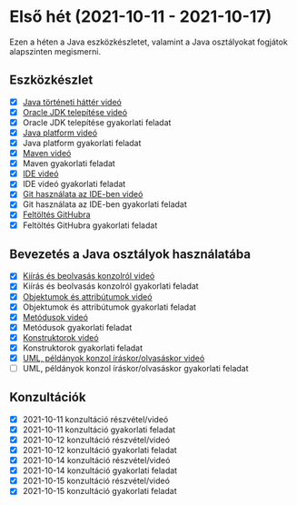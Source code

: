 # Első hét (2021-10-11 - 2021-10-17)

Ezen a héten a Java eszközkészletet, valamint
a Java osztályokat fogjátok alapszinten megismerni.

## Eszközkészlet

* [X] [Java történeti háttér videó](https://e-learning.training360.com/courses/take/java-se-alapok-java-nyelvi-elemek/lessons/10709755-java-torteneti-hatter)
* [X] [Oracle JDK telepítése videó](https://e-learning.training360.com/courses/take/java-se-alapok-java-nyelvi-elemek/lessons/17495660-oracle-jdk-telepitese)
* [X] Oracle JDK telepítése gyakorlati feladat
* [X] [Java platform videó](https://e-learning.training360.com/courses/take/java-se-alapok-java-nyelvi-elemek/lessons/10709636-java-platform)
* [X] Java platform gyakorlati feladat
* [X] [Maven videó](https://e-learning.training360.com/courses/take/java-se-alapok-java-nyelvi-elemek/lessons/10709790-maven)
* [X] Maven gyakorlati feladat
* [X] [IDE videó](https://e-learning.training360.com/courses/take/java-se-alapok-java-nyelvi-elemek/lessons/10709791-ide)
* [X] IDE videó gyakorlati feladat
* [X] [Git használata az IDE-ben videó](https://e-learning.training360.com/courses/take/java-se-alapok-java-nyelvi-elemek/lessons/10709754-git-hasznalata-az-ide-ben)
* [X] Git használata az IDE-ben gyakorlati feladat
* [X] [Feltöltés GitHubra](https://e-learning.training360.com/courses/take/java-se-alapok-java-nyelvi-elemek/lessons/17606463-feltoltes-githubra)
* [X] Feltöltés GitHubra gyakorlati feladat

## Bevezetés a Java osztályok használatába

* [X] [Kiírás és beolvasás konzolról videó](https://e-learning.training360.com/courses/take/java-se-alapok-java-nyelvi-elemek/lessons/10709894-kiiras-es-beolvasas-konzolrol)
* [X] Kiírás és beolvasás konzolról gyakorlati feladat
* [X] [Objektumok és attribútumok videó](https://e-learning.training360.com/courses/take/java-se-alapok-java-nyelvi-elemek/lessons/10709892-objektumok-es-attributumok)
* [X] Objektumok és attribútumok gyakorlati feladat
* [X] [Metódusok videó](https://e-learning.training360.com/courses/take/java-se-alapok-java-nyelvi-elemek/lessons/10709890-metodusok)
* [X] Metódusok gyakorlati feladat
* [X] [Konstruktorok videó](https://e-learning.training360.com/courses/take/java-se-alapok-java-nyelvi-elemek/lessons/10709840-konstruktorok)
* [X] Konstruktorok gyakorlati feladat
* [X] [UML, példányok konzol íráskor/olvasáskor videó](https://e-learning.training360.com/courses/take/java-se-alapok-java-nyelvi-elemek/lessons/10709862-uml-peldanyok-konzol-iraskor-olvasaskor)
* [ ] UML, példányok konzol íráskor/olvasáskor gyakorlati feladat

## Konzultációk

* [X] 2021-10-11 konzultáció részvétel/videó
* [X] 2021-10-11 konzultáció gyakorlati feladat
* [X] 2021-10-12 konzultáció részvétel/videó
* [X] 2021-10-12 konzultáció gyakorlati feladat
* [X] 2021-10-14 konzultáció részvétel/videó
* [X] 2021-10-14 konzultáció gyakorlati feladat
* [X] 2021-10-15 konzultáció részvétel/videó
* [X] 2021-10-15 konzultáció gyakorlati feladat